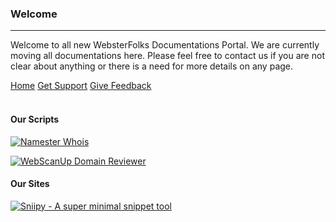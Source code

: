### Welcome

---

Welcome to all new WebsterFolks Documentations Portal. We are currently moving all documentations here. Please feel free to contact us if you are not clear about anything or there is a need for more details on any page. 

<div class="btn-group btn-group-justified">
	<a href="http://v5.websterfolks.com/" class="btn btn-info">Home</a>
	<a href="http://v5.websterfolks.com/support" class="btn btn-success">Get Support</a>
	<a href="http://v5.websterfolks.com/feedback" class="btn btn-info">Give Feedback</a>
</div>

<br>

#### Our Scripts

<a href=http://v5.websterfolks.com/docs/namester/overview><img data-src="holder.js/100%x100/namester/text:Namester%20Whois" alt="Namester Whois"></a>

<a href=http://v5.websterfolks.com/docs/webscanup/overview><img data-src="holder.js/100%x100/webscanup/text:WebScanUp" alt="WebScanUp Domain Reviewer"></a>

#### Our Sites

<a href="http://sniipy.com/" title="Sniipy - A super minimal snippet tool" target="_blank"><img data-src="holder.js/100%x100/sniipy/text:Sniipy" alt="Sniipy - A super minimal snippet tool"></a>

<script>
Holder.add_theme("namester", {background:"#F35A0D", foreground:"#ffffff", size: 0.2}).run()
Holder.add_theme("webscanup", {background:"#30659B", foreground:"#ffffff", size: 0.2}).run()
Holder.add_theme("sniipy", {background:"#00B63F", foreground:"#ffffff", size: 0.2}).run()
</script>
